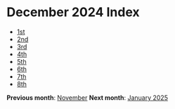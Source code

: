 # December 2024 Index

- [1st](./1_dec_2024)
- [2nd](./2_dec_2024)
- [3rd](./3_dec_2024)
- [4th](./4_dec_2024)
- [5th](./5_dec_2024)
- [6th](./6_dec_2024)
- [7th](./7_dec_2024)
- [8th](./8_dec_2024)

**Previous month**: <a href="../november/index">November</a>
**Next month**: <a href="../november/index">January 2025</a>